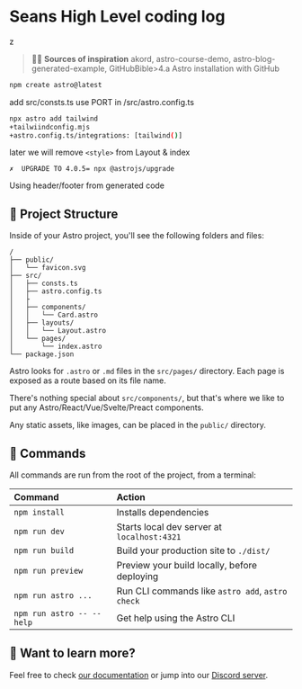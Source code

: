 # Seans High Level coding log
z
> 🧑‍🚀 **Sources of inspiration** 
akord, astro-course-demo, astro-blog-generated-example, 
GitHubBible>4.a Astro installation with GitHub

```sh
npm create astro@latest
```
add src/consts.ts
use PORT in /src/astro.config.ts
```sh
npx astro add tailwind 
+tailwiindconfig.mjs 
+astro.config.ts/integrations: [tailwind()]
```
later we will remove `<style>` from Layout & index
```
✗  UPGRADE TO 4.0.5= npx @astrojs/upgrade
```

Using header/footer from generated code

## 🚀 Project Structure

Inside of your Astro project, you'll see the following folders and files:

```text
/
├── public/
│   └── favicon.svg
├── src/
│   ├── consts.ts
│   ├── astro.config.ts
│   ├
│   ├── components/
│   │   └── Card.astro
│   ├── layouts/
│   │   └── Layout.astro
│   └── pages/
│       └── index.astro
└── package.json
```

Astro looks for `.astro` or `.md` files in the `src/pages/` directory. Each page is exposed as a route based on its file name.

There's nothing special about `src/components/`, but that's where we like to put any Astro/React/Vue/Svelte/Preact components.

Any static assets, like images, can be placed in the `public/` directory.

## 🧞 Commands

All commands are run from the root of the project, from a terminal:

| Command                   | Action                                           |
| :------------------------ | :----------------------------------------------- |
| `npm install`             | Installs dependencies                            |
| `npm run dev`             | Starts local dev server at `localhost:4321`      |
| `npm run build`           | Build your production site to `./dist/`          |
| `npm run preview`         | Preview your build locally, before deploying     |
| `npm run astro ...`       | Run CLI commands like `astro add`, `astro check` |
| `npm run astro -- --help` | Get help using the Astro CLI                     |

## 👀 Want to learn more?

Feel free to check [our documentation](https://docs.astro.build) or jump into our [Discord server](https://astro.build/chat).
